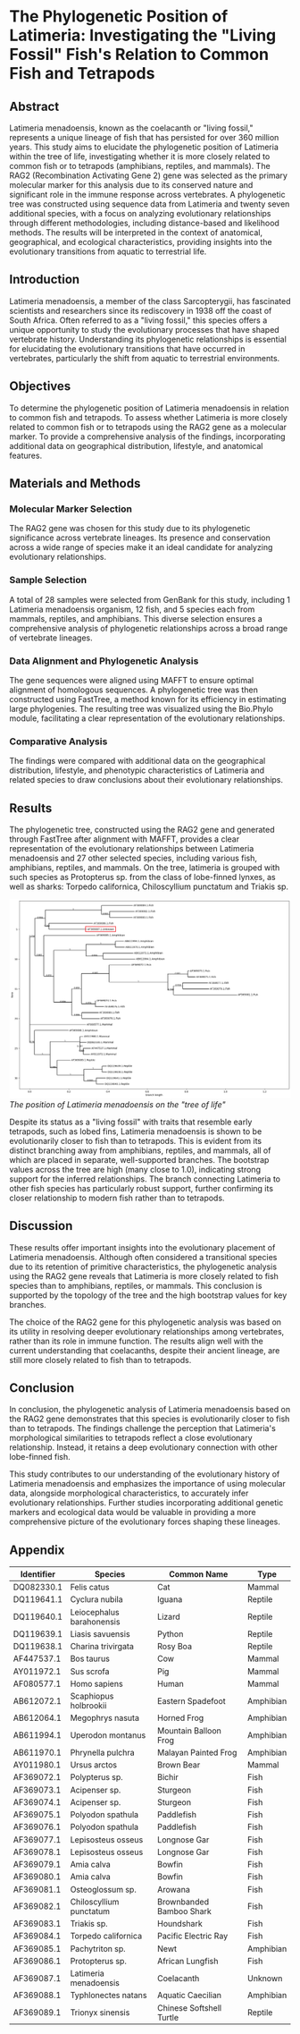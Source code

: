 # The Phylogenetic Position of Latimeria: Investigating the "Living Fossil" Fish's Relation to Common Fish and Tetrapods

## Abstract

Latimeria menadoensis, known as the coelacanth or "living fossil," represents a unique lineage of fish that has persisted for over 360 million years. This study aims to elucidate the phylogenetic position of Latimeria within the tree of life, investigating whether it is more closely related to common fish or to tetrapods (amphibians, reptiles, and mammals). The RAG2 (Recombination Activating Gene 2) gene was selected as the primary molecular marker for this analysis due to its conserved nature and significant role in the immune response across vertebrates. A phylogenetic tree was constructed using sequence data from Latimeria and twenty seven additional species, with a focus on analyzing evolutionary relationships through different methodologies, including distance-based and likelihood methods. The results will be interpreted in the context of anatomical, geographical, and ecological characteristics, providing insights into the evolutionary transitions from aquatic to terrestrial life.

## Introduction

Latimeria menadoensis, a member of the class Sarcopterygii, has fascinated scientists and researchers since its rediscovery in 1938 off the coast of South Africa. Often referred to as a "living fossil," this species offers a unique opportunity to study the evolutionary processes that have shaped vertebrate history. Understanding its phylogenetic relationships is essential for elucidating the evolutionary transitions that have occurred in vertebrates, particularly the shift from aquatic to terrestrial environments.

## Objectives
To determine the phylogenetic position of Latimeria menadoensis in relation to common fish and tetrapods.
To assess whether Latimeria is more closely related to common fish or to tetrapods using the RAG2 gene as a molecular marker.
To provide a comprehensive analysis of the findings, incorporating additional data on geographical distribution, lifestyle, and anatomical features.

## Materials and Methods

### Molecular Marker Selection
The RAG2 gene was chosen for this study due to its phylogenetic significance across vertebrate lineages. Its presence and conservation across a wide range of species make it an ideal candidate for analyzing evolutionary relationships.

### Sample Selection
A total of 28 samples were selected from GenBank for this study, including 1 Latimeria menadoensis organism, 12 fish, and 5 species each from mammals, reptiles, and amphibians. This diverse selection ensures a comprehensive analysis of phylogenetic relationships across a broad range of vertebrate lineages.

### Data Alignment and Phylogenetic Analysis
The gene sequences were aligned using MAFFT to ensure optimal alignment of homologous sequences. A phylogenetic tree was then constructed using FastTree, a method known for its efficiency in estimating large phylogenies. The resulting tree was visualized using the Bio.Phylo module, facilitating a clear representation of the evolutionary relationships.

### Comparative Analysis
The findings were compared with additional data on the geographical distribution, lifestyle, and phenotypic characteristics of Latimeria and related species to draw conclusions about their evolutionary relationships.

## Results

The phylogenetic tree, constructed using the RAG2 gene and generated through FastTree after alignment with MAFFT, provides a clear representation of the evolutionary relationships between Latimeria menadoensis and 27 other selected species, including various fish, amphibians, reptiles, and mammals. On the tree, latimeria is grouped with such species as Protopterus sp. from the class of lobe-finned lynxes, as well as sharks: Torpedo californica, Chiloscyllium punctatum and Triakis sp.

![The position of Latimeria menadoensis on the "tree of life"](./pictures/output%202.png)
*The position of Latimeria menadoensis on the "tree of life"*


Despite its status as a "living fossil" with traits that resemble early tetrapods, such as lobed fins, Latimeria menadoensis is shown to be evolutionarily closer to fish than to tetrapods. This is evident from its distinct branching away from amphibians, reptiles, and mammals, all of which are placed in separate, well-supported branches. The bootstrap values across the tree are high (many close to 1.0), indicating strong support for the inferred relationships. The branch connecting Latimeria to other fish species has particularly robust support, further confirming its closer relationship to modern fish rather than to tetrapods.

## Discussion
These results offer important insights into the evolutionary placement of Latimeria menadoensis. Although often considered a transitional species due to its retention of primitive characteristics, the phylogenetic analysis using the RAG2 gene reveals that Latimeria is more closely related to fish species than to amphibians, reptiles, or mammals. This conclusion is supported by the topology of the tree and the high bootstrap values for key branches.

The choice of the RAG2 gene for this phylogenetic analysis was based on its utility in resolving deeper evolutionary relationships among vertebrates, rather than its role in immune function. The results align well with the current understanding that coelacanths, despite their ancient lineage, are still more closely related to fish than to tetrapods.

## Conclusion
In conclusion, the phylogenetic analysis of Latimeria menadoensis based on the RAG2 gene demonstrates that this species is evolutionarily closer to fish than to tetrapods. The findings challenge the perception that Latimeria's morphological similarities to tetrapods reflect a close evolutionary relationship. Instead, it retains a deep evolutionary connection with other lobe-finned fish.

This study contributes to our understanding of the evolutionary history of Latimeria menadoensis and emphasizes the importance of using molecular data, alongside morphological characteristics, to accurately infer evolutionary relationships. Further studies incorporating additional genetic markers and ecological data would be valuable in providing a more comprehensive picture of the evolutionary forces shaping these lineages.

## Appendix
| Identifier        | Species                                  | Common Name                     | Type       |
|-------------------|------------------------------------------|----------------------------------|------------|
| DQ082330.1        | Felis catus                              | Cat                              | Mammal     |
| DQ119641.1        | Cyclura nubila                           | Iguana                           | Reptile    |
| DQ119640.1        | Leiocephalus barahonensis                | Lizard                           | Reptile    |
| DQ119639.1        | Liasis savuensis                         | Python                           | Reptile |
| DQ119638.1        | Charina trivirgata                       | Rosy Boa                         | Reptile |
| AF447537.1        | Bos taurus                               | Cow                              | Mammal     |
| AY011972.1        | Sus scrofa                               | Pig                              | Mammal     |
| AF080577.1        | Homo sapiens                             | Human                            | Mammal     |
| AB612072.1        | Scaphiopus holbrookii                   | Eastern Spadefoot               | Amphibian |
| AB612064.1        | Megophrys nasuta                        | Horned Frog                     | Amphibian  |
| AB611994.1        | Uperodon montanus                        | Mountain Balloon Frog            | Amphibian  |
| AB611970.1        | Phrynella pulchra                       | Malayan Painted Frog            | Amphibian  |
| AY011980.1        | Ursus arctos                             | Brown Bear                      | Mammal     |
| AF369072.1        | Polypterus sp.                          | Bichir                          | Fish       |
| AF369073.1        | Acipenser sp.                           | Sturgeon                        | Fish       |
| AF369074.1        | Acipenser sp.                           | Sturgeon                        | Fish       |
| AF369075.1        | Polyodon spathula                       | Paddlefish                      | Fish       |
| AF369076.1        | Polyodon spathula                       | Paddlefish                      | Fish       |
| AF369077.1        | Lepisosteus osseus                      | Longnose Gar                    | Fish       |
| AF369078.1        | Lepisosteus osseus                      | Longnose Gar                    | Fish       |
| AF369079.1        | Amia calva                              | Bowfin                          | Fish       |
| AF369080.1        | Amia calva                              | Bowfin                          | Fish       |
| AF369081.1        | Osteoglossum sp.                        | Arowana                         | Fish       |
| AF369082.1        | Chiloscyllium punctatum                 | Brownbanded Bamboo Shark        | Fish       |
| AF369083.1        | Triakis sp.                             | Houndshark                      | Fish       |
| AF369084.1        | Torpedo californica                     | Pacific Electric Ray            | Fish       |
| AF369085.1        | Pachytriton sp.                         | Newt                             | Amphibian  |
| AF369086.1        | Protopterus sp.                         | African Lungfish                | Fish       |
| AF369087.1        | Latimeria menadoensis                   | Coelacanth                      | Unknown    |
| AF369088.1        | Typhlonectes natans                    | Aquatic Caecilian               | Amphibian  |
| AF369089.1        | Trionyx sinensis                        | Chinese Softshell Turtle        | Reptile    |
